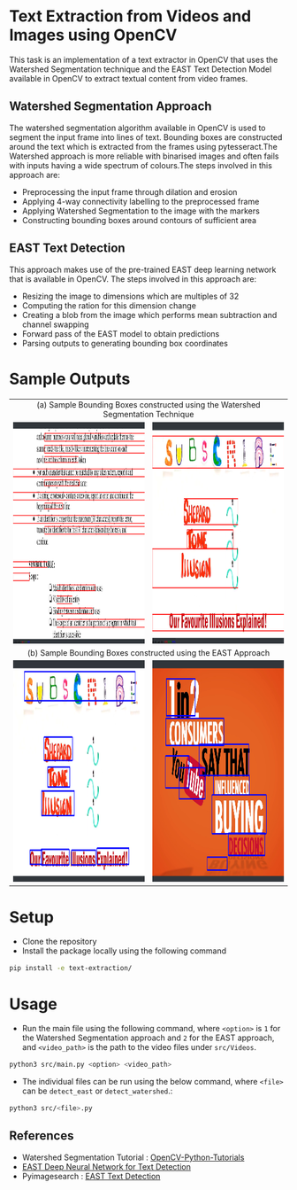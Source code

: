 # Text Extraction from Videos and Images using OpenCV
This task is an implementation of a text extractor in OpenCV that uses the Watershed Segmentation technique and the EAST Text Detection Model available in OpenCV to extract textual content from video frames.

## Watershed Segmentation Approach
The watershed segmentation algorithm available in OpenCV is used to segment the input frame into lines of text. Bounding boxes are constructed around the text which is extracted from the frames using pytesseract.The Watershed approach is more reliable with binarised images and often fails with inputs having a wide spectrum of colours.The steps involved in this approach are:

- Preprocessing the input frame through dilation and erosion
- Applying 4-way connectivity labelling to the preprocessed frame
- Applying Watershed Segmentation to the image with the markers
- Constructing bounding boxes around contours of sufficient area

## EAST Text Detection
This approach makes use of the pre-trained EAST deep learning network that is available in OpenCV. The steps involved in this approach are:
- Resizing the image to dimensions which are multiples of 32
- Computing the ration for this dimension change
- Creating a blob from the image which performs mean subtraction and channel swapping
- Forward pass of the EAST model to obtain predictions
- Parsing outputs to generating bounding box coordinates

# Sample Outputs

<table>
    <tr>
        <td colspan = "2" align = "center" > (a) Sample Bounding Boxes constructed using the Watershed Segmentation Technique </td>
    </tr>
    <tr>
        <td><img src="Images/watershed_ex1.png" height="400" width = "600"></td>
        <td><img src="Images/watershed_ex2.png" height="400" width = "600"></td>
    </tr>
    <tr>
        <td colspan = "2" align = "center" > (b) Sample Bounding Boxes constructed using the EAST Approach </td>
    </tr>
    <tr>
        <td><img src="Images/east_ex1.png" height="400" width = "600"></td>
        <td><img src="Images/east_ex2.png" height="400" width = "600"></td>
    </tr>
 </table>

 # Setup

- Clone the repository
- Install the package locally using the following command
```bash
pip install -e text-extraction/
```

# Usage
- Run the main file using the following command, where `<option>` is `1` for the Watershed Segmentation approach and `2` for the EAST approach, and `<video_path>` is the path to the video files under `src/Videos`.
```bash
python3 src/main.py <option> <video_path>
```

- The individual files can be run using the below command, where `<file>` can be `detect_east` or `detect_watershed`.:
```bash
python3 src/<file>.py
```

 ## References
 - Watershed Segmentation Tutorial : [OpenCV-Python-Tutorials](https://opencv-python-tutroals.readthedocs.io/en/latest/py_tutorials/py_imgproc/py_watershed/py_watershed.html)
 - [EAST Deep Neural Network for Text Detection](https://arxiv.org/abs/1704.03155)
 - Pyimagesearch : [EAST Text Detection](https://www.pyimagesearch.com/2018/08/20/opencv-text-detection-east-text-detector/)
